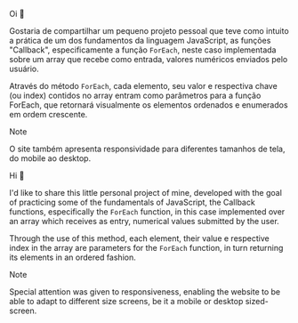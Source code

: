 Oi 👋

Gostaria de compartilhar um pequeno projeto pessoal que teve como intuito a prática de um dos fundamentos da linguagem JavaScript, as funções "Callback", especificamente a função ```ForEach```, neste caso implementada sobre um array que recebe como entrada, valores numéricos enviados pelo usuário.

Através do método ```ForEach```, cada elemento, seu valor e respectiva chave (ou index) contidos no array entram como parâmetros para a função ForEach, que retornará visualmente os elementos ordenados e enumerados em ordem crescente.

> [!NOTE]
> O site também apresenta responsividade para diferentes tamanhos de tela, do mobile ao desktop.

Hi 👋

I'd like to share this little personal project of mine, developed with the goal of practicing some of the fundamentals of JavaScript, the Callback functions, especifically the ```ForEach``` function, in this case implemented over an array which receives as entry, numerical values submitted by the user.

Through the use of this method, each element, their value e respective index in the array are parameters for the ```ForEach``` function, in turn returning its elements in an ordered fashion.

> [!NOTE]
> Special attention was given to responsiveness, enabling the website to be able to adapt to different size screens, be it a mobile or desktop sized-screen.

